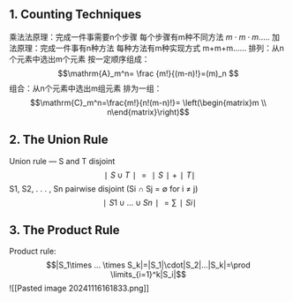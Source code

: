 ## 1. Counting Techniques
乘法法原理：完成一件事需要n个步骤 每个步骤有m种不同方法 $m\cdot m\cdot m$.....
加法原理：完成一件事有n种方法 每种方法有m种实现方式 m+m+m......
排列：从n个元素中选出m个元素 按一定顺序组成：
$$\mathrm{A}_m^n= \frac {m!}{(m-n)!}=(m)_n $$
组合：从n个元素中选出m组元素 排为一组：
$$\mathrm{C}_m^n=\frac{m!}{n!(m-n)!}= \left(\begin{matrix}m \\ n\end{matrix}\right)$$
## 2. The Union Rule
Union rule — S and T disjoint 
$$∣S ∪ T ∣ = ∣S∣ + ∣T ∣ $$
S1, S2, . . . , Sn pairwise disjoint (Si ∩ Sj = ∅ for i ≠ j) 
$$∣S1 ∪ . . . ∪ Sn∣ = ∑ ∣Si ∣$$
## 3. The Product Rule
Product rule:
$$|S_1\times ... \times S_k|=|S_1|\cdot|S_2|...|S_k|=\prod \limits_{i=1}^k|S_i|$$
![[Pasted image 20241116161833.png]]